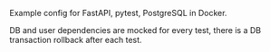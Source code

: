 Example config for FastAPI, pytest, PostgreSQL in Docker.

DB and user dependencies are mocked for every test, there is a DB transaction rollback after each test.
